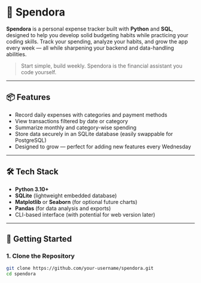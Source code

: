 # 💸 Spendora

**Spendora** is a personal expense tracker built with **Python** and **SQL**, designed to help you develop solid budgeting habits while practicing your coding skills. Track your spending, analyze your habits, and grow the app every week — all while sharpening your backend and data-handling abilities.

> Start simple, build weekly. Spendora is the financial assistant you code yourself.

---

## 📦 Features

- Record daily expenses with categories and payment methods
- View transactions filtered by date or category
- Summarize monthly and category-wise spending
- Store data securely in an SQLite database (easily swappable for PostgreSQL)
- Designed to grow — perfect for adding new features every Wednesday

---

## 🛠 Tech Stack

- **Python 3.10+**
- **SQLite** (lightweight embedded database)
- **Matplotlib** or **Seaborn** (for optional future charts)
- **Pandas** (for data analysis and exports)
- CLI-based interface (with potential for web version later)

---

## 🚀 Getting Started

### 1. Clone the Repository

```bash
git clone https://github.com/your-username/spendora.git
cd spendora
